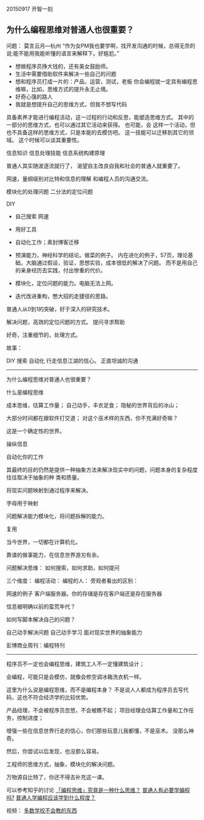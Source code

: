 20150917 开智一刻
## 为什么编程思维对普通人也很重要？

问题：
莫言云月—杭州
“作为女PM我也要学啊，找开发沟通的时候，总得无奈的说:能不能用我能听懂的语言来解释下。好尴尬。”

- 想做程序员挣大钱的，还有美女鼓励师。
- 生活中需要借助软件来解决一些自己的问题
- 想和程序员打成一片的：产品，运营，测试，老板
你会编程就一定具有编程思维嘛，比如，思维方式的提升永无止境。
- 好奇心强的路人
- 我就是想提升自己的思维方式，但我不想写代码


具备素养才能进行编程活动，这一过程的行动和反思，能塑造思维方式。
其中的一部分的思维方式，也可以通过其它活动来获得。
也可能，会 这样一个活动，但也不具备这样的思维方式，只是本能的去模仿吧。
这一技能可以迁移到其它的领域。
这个时候可以谈其重要性。

信息知识
信息处理技能
信息系统构建原理

普通人其实随波逐流就行了，
渴望自主改良自我和社会的普通人就重要了。


网速，量纲级别对比特和信息的理解
和编程人员的沟通交流。

模块化的处理问题
二分法的定位问题

DIY

- 自己搜索 网速
- 用好工具
- 自动化工作；素封博客迁移
- 预演能力，神经科学的结论。做菜的例子。
内在进化的例子，57页，理论基础，大脑通过假设，验证，思想实验，成本很低的解决了问题。
而不是用自己的亲身经历去实践，付出惨重的代价。

- 模块化，定位问题的能力。电脑无法上网。

- 迭代改进重构，憋大招的走捷径的思路。



普通人从0到1的突破，好于深入的研究技术。


解决问题，高效的定位问题的方式。
提问寻求帮助


好奇，注重细节的，处理方式。

故事：


DIY 搜索
自动化
行走信息江湖的信心。
正直坦诚的沟通


-----------------------------------------
为什么编程思维对普通人也很重要？

什么是编程思维

成本思维，估算工作量；
自己动手，丰衣足食；
隐秘的世界背后的冰山；

大部分时间都在跟软件打交道；
对这个巫术样的东西，你不充满好奇嘛？

这是一个确定性的世界。

操纵信息

自动化你的工作

其最终的目的仍然是提供一种抽象方法来解决现实中的问题，问题本身的复杂程度往往取决于抽象的种 类和质量。

将现实问题映射到通过程序来解决。

字母用于映射

问题解决能力模块化，将问题拆解的能力。

复用

当今世界，一切都在计算机化。

靠谱的做事能力，在信息世界游刃有余。

问题解决思维：
如何搜索，如何求助，如何提问

三个维度：
编程活动：
编程的人：
旁观者看出的区别：



网速的例子
客户端服务器。你的存储是存在客户端还是存在服务器

信息被明确以前的蛮荒年代？

如何写脚本解决自己的问题？



自己动手解决问题
自己动手学习
面对现实世界的抽象能力

彭博商业周刊：编程特刊

-------------------------------------

程序员不一定也会编程思维，建筑工人不一定懂建筑设计；

会编程，可能只是会模仿，就像会修空调冰箱洗衣机一样。

这里为什么说是编程思维，而不是编程本身？
不是说人人都成为程序员去写代码，这也不符合经济学的比较优势。

产品经理，不会被程序员忽悠，不会被瞧不起；
项目经理会估算工作量和工作任务，控制进度；

增强一些在信息世界行走的信心，你们那些玩意儿我都懂，不是巫术。
没那么神奇。

然后，你尝试以后发现，也没那么容易。

工程师的思维方式，抽象，模块化的解决问题。

万物源自比特了，你还不得去补充这一课。


可以参考知乎的讨论
[「编程思维」究竟是一种什么思维？](http://www.zhihu.com/question/27881340)
[普通人有必要学编程吗?](http://www.zhihu.com/question/21260661)
[普通人学编程应该学到什么程度？](http://www.zhihu.com/question/22606631)

视频：
[多数学校不会教的东西](http://v.youku.com/v_show/id_XNTIzNzE2NzQ4.html)


